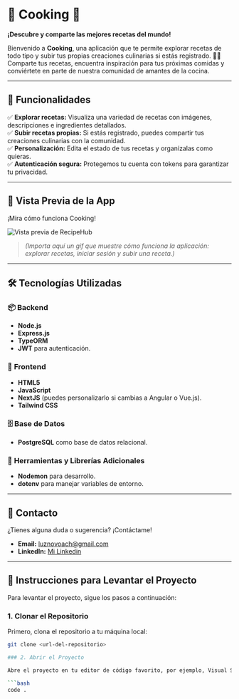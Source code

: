 # 🥗 Cooking 🍳  
**¡Descubre y comparte las mejores recetas del mundo!**  

Bienvenido a **Cooking**, una aplicación que te permite explorar recetas de todo tipo y subir tus propias creaciones culinarias si estás registrado. 🍰✨  
Comparte tus recetas, encuentra inspiración para tus próximas comidas y conviértete en parte de nuestra comunidad de amantes de la cocina.  

---

## 🚀 Funcionalidades  
✅ **Explorar recetas:** Visualiza una variedad de recetas con imágenes, descripciones e ingredientes detallados.  
✅ **Subir recetas propias:** Si estás registrado, puedes compartir tus creaciones culinarias con la comunidad.  
✅ **Personalización:** Edita el estado de tus recetas y organízalas como quieras.  
✅ **Autenticación segura:** Protegemos tu cuenta con tokens para garantizar tu privacidad.  

---

## 🎥 Vista Previa de la App  
¡Mira cómo funciona Cooking!  

![Vista previa de RecipeHub](./assets/demo.gif)  
> *(Importa aquí un gif que muestre cómo funciona la aplicación: explorar recetas, iniciar sesión y subir una receta.)*

---

## 🛠️ Tecnologías Utilizadas  

### 📦 **Backend**  
- **Node.js**  
- **Express.js**  
- **TypeORM**  
- **JWT** para autenticación.  

### 🎨 **Frontend**  
- **HTML5**
- **JavaScript**  
- **NextJS** (puedes personalizarlo si cambias a Angular o Vue.js).
- **Tailwind CSS**

### 🗄️ **Base de Datos**  
- **PostgreSQL** como base de datos relacional.  

### 🔧 **Herramientas y Librerías Adicionales**  
- **Nodemon** para desarrollo.  
- **dotenv** para manejar variables de entorno.  

---

## 📩 Contacto  
¿Tienes alguna duda o sugerencia? ¡Contáctame!  
- **Email:** luznovoach@gmail.com  
- **LinkedIn:** [Mi Linkedin](https://www.linkedin.com/in/luz-novoa-ch%C3%A1vez-442a75317/)  

---

## 🚀 Instrucciones para Levantar el Proyecto

Para levantar el proyecto, sigue los pasos a continuación:

### 1. Clonar el Repositorio

Primero, clona el repositorio a tu máquina local:

```bash
git clone <url-del-repositorio>

### 2. Abrir el Proyecto

Abre el proyecto en tu editor de código favorito, por ejemplo, Visual Studio Code:

```bash
code .
 
